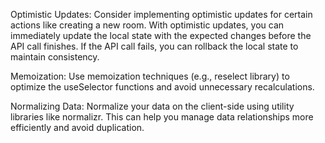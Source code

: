 
Optimistic Updates: Consider implementing optimistic updates for certain actions like creating a new room. With optimistic updates, you can immediately update the local state with the expected changes before the API call finishes. If the API call fails, you can rollback the local state to maintain consistency.

Memoization: Use memoization techniques (e.g., reselect library) to optimize the useSelector functions and avoid unnecessary recalculations.

Normalizing Data: Normalize your data on the client-side using utility libraries like normalizr. This can help you manage data relationships more efficiently and avoid duplication.